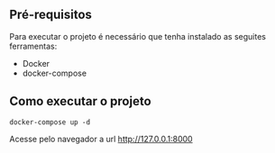 
## Pré-requisitos

Para executar o projeto é necessário que tenha instalado as seguites ferramentas:

- Docker
- docker-compose

## Como executar o projeto
`docker-compose up -d`

Acesse pelo navegador a url http://127.0.0.1:8000



